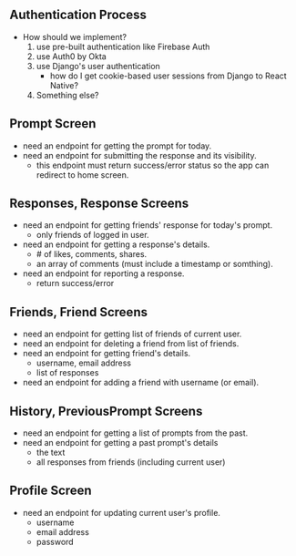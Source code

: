 ## Authentication Process

- How should we implement?
  1. use pre-built authentication like Firebase Auth
  2. use Auth0 by Okta
  3. use Django's user authentication
     - how do I get cookie-based user sessions from Django to React Native?
  4. Something else?

## Prompt Screen

- need an endpoint for getting the prompt for today.
- need an endpoint for submitting the response and its visibility.
  - this endpoint must return success/error status so the app can redirect to home screen.

## Responses, Response Screens

- need an endpoint for getting friends' response for today's prompt.
  - only friends of logged in user.
- need an endpoint for getting a response's details.
  - \# of likes, comments, shares.
  - an array of comments (must include a timestamp or somthing).
- need an endpoint for reporting a response.
  - return success/error

## Friends, Friend Screens

- need an endpoint for getting list of friends of current user.
- need an endpoint for deleting a friend from list of friends.
- need an endpoint for getting friend's details.
  - username, email address
  - list of responses
- need an endpoint for adding a friend with username (or email).

## History, PreviousPrompt Screens

- need an endpoint for getting a list of prompts from the past.
- need an endpoint for getting a past prompt's details
  - the text
  - all responses from friends (including current user)

## Profile Screen

- need an endpoint for updating current user's profile.
  - username
  - email address
  - password

